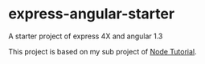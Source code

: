 # express-angular-starter
A starter project of express 4X and angular 1.3

This project is based on my sub project of [Node Tutorial](https://github.com/xie-qianyue/NodeTutorial).
